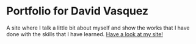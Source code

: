 # Portfolio for David Vasquez

A site where I talk a little bit about myself and show the works that I have done with the skills that I have learned.
[Have a look at my site!](https://dvasquez08.github.io/)
